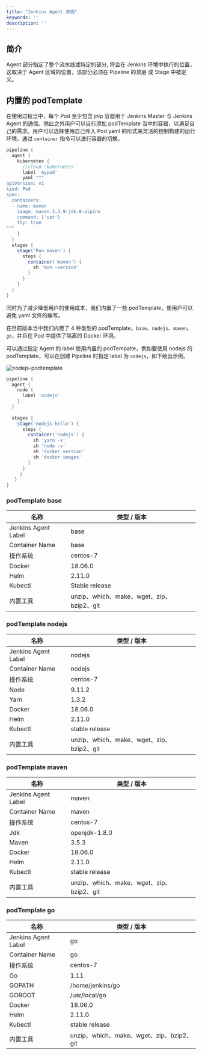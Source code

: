 ```yaml
---
title: "Jenkins Agent 说明" 
keywords: ''
description: ''
---
```


## 简介

Agent 部分指定了整个流水线或特定的部分, 将会在 Jenkins 环境中执行的位置，这取决于 Agent 区域的位置，该部分必须在 Pipeline 的顶层 或 Stage 中被定义。

## 内置的 podTemplate

在使用过程当中，每个 Pod 至少包含 jnlp 容器用于 Jenkins Master 与 Jenkins Agent 的通信。除此之外用户可以自行添加 podTemplate 当中的容器，以满足自己的需求。用户可以选择使用自己传入 Pod yaml 的形式来灵活的控制构建的运行环境，通过 `container` 指令可以进行容器的切换。

```groovy
pipeline {
  agent {
    kubernetes {
      //cloud 'kubernetes'
      label 'mypod'
      yaml """
apiVersion: v1
kind: Pod
spec:
  containers:
  - name: maven
    image: maven:3.3.9-jdk-8-alpine
    command: ['cat']
    tty: true
"""
    }
  }
  stages {
    stage('Run maven') {
      steps {
        container('maven') {
          sh 'mvn -version'
        }
      }
    }
  }
}
```

同时为了减少降低用户的使用成本，我们内置了一些 podTemplate，使用户可以避免 yaml 文件的编写。

在目前版本当中我们内置了 4 种类型的 podTemplate，`base`、`nodejs`、`maven`、`go`，并且在 Pod 中提供了隔离的 Docker 环境。

可以通过指定 Agent 的 label 使用内置的 podTempalte，例如要使用 nodejs 的 podTemplate，可以在创建 Pipeline 时指定 label 为 `nodejs`，如下给出示例。

![nodejs-podtemplate](/nodejs-podtemplate.png)

```groovy
pipeline {
  agent {
    node {
      label 'nodejs'
    }
  }
  
  stages {
    stage('nodejs hello') {
      steps {
        container('nodejs') {
          sh 'yarn -v'
          sh 'node -v'
          sh 'docker version'
          sh 'docker images'
        }
      }
     }
   }
}
```



### podTemplate base

| 名称 | 类型 / 版本 |
| --- | --- |
|Jenkins Agent Label | base |
|Container Name | base |
| 操作系统| centos-7 |
|Docker| 18.06.0|
|Helm | 2.11.0 |
|Kubectl| Stable release|
|内置工具 | unzip、which、make、wget、zip、bzip2、git |


### podTemplate nodejs

| 名称 | 类型 / 版本 |
| --- | --- |
|Jenkins Agent Label | nodejs |
|Container Name | nodejs |
| 操作系统| centos-7 |
|Node  | 9.11.2 |
|Yarn  | 1.3.2 |
| Docker | 18.06.0 |
| Helm | 2.11.0 |
|Kubectl | stable release|
|内置工具| unzip、which、make、wget、zip、bzip2、git|


### podTemplate maven

| 名称 | 类型 / 版本 |
| --- | --- |
| Jenkins Agent Label | maven |
| Container Name | maven |
| 操作系统| centos-7 |
| Jdk | openjdk-1.8.0 |
| Maven | 3.5.3|
| Docker| 18.06.0 |
| Helm | 2.11.0 |
| Kubectl| stable release |
| 内置工具 | unzip、which、make、wget、zip、bzip2、git |


### podTemplate go

| 名称 | 类型 / 版本 |
| --- | --- |
| Jenkins Agent Label | go |
| Container Name | go |
| 操作系统| centos-7 |
| Go |  1.11 |
| GOPATH | /home/jenkins/go |
| GOROOT | /usr/local/go |
| Docker | 18.06.0 |
| Helm | 2.11.0 |
| Kubectl | stable release |
| 内置工具 | unzip、which、make、wget、zip、bzip2、git |
